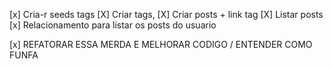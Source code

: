 [x] Cria-r seeds tags
[X] Criar tags,
[X] Criar posts + link tag
[X] Listar posts
[x] Relacionamento para listar os posts do usuario



[x] REFATORAR ESSA MERDA E MELHORAR CODIGO / ENTENDER COMO FUNFA


